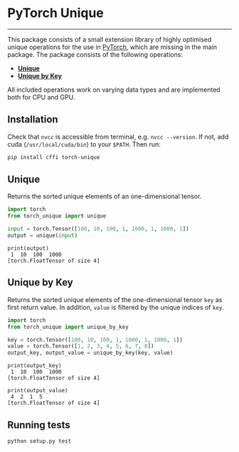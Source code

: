 # PyTorch Unique

--------------------------------------------------------------------------------

This package consists of a small extension library of highly optimised unique operations for the use in [PyTorch](http://pytorch.org/), which are missing in the main package.
The package consists of the following operations:

* **[Unique](#unique)**
* **[Unique by Key](#unique-by-key)**

All included operations work on varying data types and are implemented both for CPU and GPU.

## Installation

Check that `nvcc` is accessible from terminal, e.g. `nvcc --version`.
If not, add cuda (`/usr/local/cuda/bin`) to your `$PATH`.
Then run:

```sh
pip install cffi torch-unique
```

## Unique

Returns the sorted unique elements of an one-dimensional tensor.

```py
import torch
from torch_unique import unique

input = torch.Tensor([100, 10, 100, 1, 1000, 1, 1000, 1])
output = unique(input)
```

```
print(output)
 1  10  100  1000
[torch.FloatTensor of size 4]
```

## Unique by Key

Returns the sorted unique elements of the one-dimensional tensor `key` as first return value.
In addition, `value` is filtered by the unique indices of `key`.

```py
import torch
from torch_unique import unique_by_key

key = torch.Tensor([100, 10, 100, 1, 1000, 1, 1000, 1])
value = torch.Tensor([1, 2, 3, 4, 5, 6, 7, 8])
output_key, output_value = unique_by_key(key, value)
```

```
print(output_key)
 1  10  100  1000
[torch.FloatTensor of size 4]

print(output_value)
 4  2  1  5
[torch.FloatTensor of size 4]
```

## Running tests

```
python setup.py test
```
